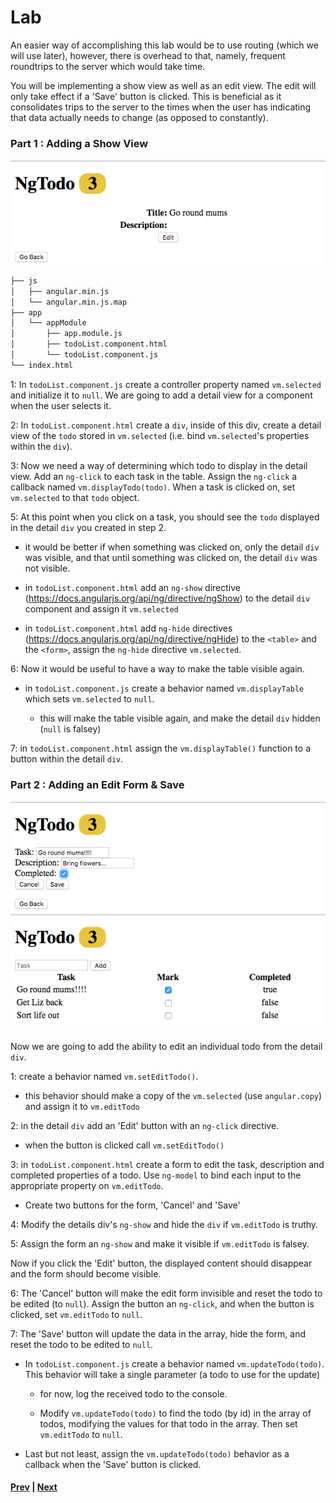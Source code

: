 # Lab
An easier way of accomplishing this lab would be to use routing (which we will use later), however, there is overhead to that, namely, frequent roundtrips to the server which would take time.

You will be implementing a show view as well as an edit view. The edit will only take effect if a 'Save' button is clicked. This is beneficial as it consolidates trips to the server to the times when the user has indicating that data actually needs to change (as opposed to constantly).

### Part 1 : Adding a Show View
![Part 1](../imgs/ch4-lab-part-1.png)


```bash
├── js
│   ├── angular.min.js
│   └── angular.min.js.map
├── app
│   └── appModule
│       ├── app.module.js
│       ├── todoList.component.html
│       └── todoList.component.js
└── index.html
```
<!-- FIX THIS -->
1: In `todoList.component.js` create a controller property named `vm.selected` and initialize it to `null`. We are going to add a detail view for a component when the user selects it.

2: In `todoList.component.html` create a `div`, inside of this div, create a detail view of the `todo` stored in `vm.selected` (i.e. bind `vm.selected`'s properties within the `div`).

3: Now we need a way of determining which todo to display in the detail view. Add an `ng-click` to each task in the table. Assign the `ng-click` a callback named `vm.displayTodo(todo)`. When a task is clicked on, set `vm.selected` to that `todo` object.

5: At this point when you click on a task, you should see the `todo` displayed in the detail `div` you created in step 2.

* it would be better if when something was clicked on, only the detail `div` was visible, and that until something was clicked on, the detail `div` was not visible.

* in `todoList.component.html` add an `ng-show` directive (https://docs.angularjs.org/api/ng/directive/ngShow) to the detail `div` component and assign it `vm.selected`

* in `todoList.component.html` add `ng-hide` directives (https://docs.angularjs.org/api/ng/directive/ngHide) to the `<table>` and the `<form>`, assign the `ng-hide` directive `vm.selected`.

6: Now it would be useful to have a way to make the table visible again.

* in `todoList.component.js` create a behavior named `vm.displayTable` which sets `vm.selected` to `null`.

  * this will make the table visible again, and make the detail `div` hidden (`null` is falsey)

7: in `todoList.component.html` assign the `vm.displayTable()` function to a button within the detail `div`.

### Part 2 : Adding an Edit Form & Save
![Part 2](../imgs/ch4-lab-part-2.png)
![Part 3](../imgs/ch4-lab-part-3.png)

Now we are going to add the ability to edit an individual todo from the detail `div`.

1: create a behavior named `vm.setEditTodo()`.

  * this behavior should make a copy of the `vm.selected` (use `angular.copy`) and assign it to `vm.editTodo`

2: in the detail `div` add an 'Edit' button with an `ng-click` directive.

* when the button is clicked call `vm.setEditTodo()`

3: in `todoList.component.html` create a form to edit the task, description and completed properties of a todo. Use `ng-model` to bind each input to the appropriate property on `vm.editTodo`.

* Create two buttons for the form, 'Cancel' and 'Save'

4: Modify the details div's `ng-show` and hide the `div` if `vm.editTodo` is truthy.

5: Assign the form an `ng-show` and make it visible if `vm.editTodo` is falsey.

Now if you click the 'Edit' button, the displayed content should disappear and the form should become visible.

6: The 'Cancel' button will make the edit form invisible and reset the todo to be edited (to `null`). Assign the button an `ng-click`, and when the button is clicked, set `vm.editTodo` to `null`.

7: The 'Save' button will update the data in the array, hide the form, and reset the todo to be edited to `null`.

* In `todoList.component.js` create a behavior named `vm.updateTodo(todo)`. This behavior will take a single parameter (a todo to use for the update)

  * for now, log the received todo to the console.

  * Modify `vm.updateTodo(todo)` to find the todo (by id) in the array of todos, modifying the values for that todo in the array. Then set `vm.editTodo` to `null`. 

* Last but not least, assign the `vm.updateTodo(todo)` behavior as a callback when the 'Save' button is clicked.


#### [Prev](README.md) | [Next](../ch5-services/README.md)